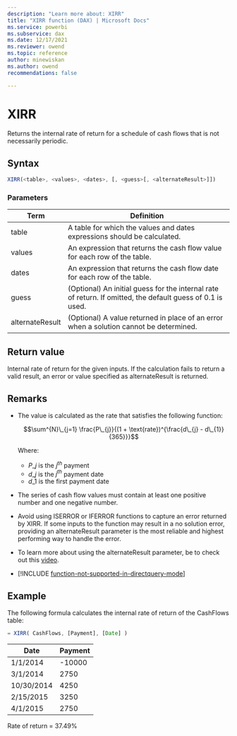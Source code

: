```yaml
---
description: "Learn more about: XIRR"
title: "XIRR function (DAX) | Microsoft Docs"
ms.service: powerbi 
ms.subservice: dax 
ms.date: 12/17/2021
ms.reviewer: owend
ms.topic: reference
author: minewiskan
ms.author: owend 
recommendations: false

---
```

# XIRR
  
Returns the internal rate of return for a schedule of cash flows that is not necessarily periodic.  
  
## Syntax  
  
```js
XIRR(<table>, <values>, <dates>, [, <guess>[, <alternateResult>]])  
```
  
### Parameters  
  
|Term|Definition|  
|--------|--------------|  
|table|A table for which the values and dates expressions should be calculated.|  
|values|An expression that returns the cash flow value for each row of the table.|  
|dates|An expression that returns the cash flow date for each row of the table.|  
|guess|(Optional) An initial guess for the internal rate of return. If omitted, the default guess of 0.1 is used.|  
|alternateResult | (Optional) A value returned in place of an error when a solution cannot be determined.|
  
## Return value

Internal rate of return for the given inputs. If the calculation fails to return a valid result, an error or value specified as alternateResult is returned.
  
## Remarks

- The value is calculated as the rate that satisfies the following function:  

    $$\sum^{N}\_{j=1} \frac{P\_{j}}{(1 + \text{rate})^{\frac{d\_{j} - d\_{1}}{365}}}$$

    Where:

  - $P\_{j}$ is the $j^{th}$ payment
  - $d\_{j}$ is the $j^{th}$ payment date
  - $d\_{1}$ is the first payment date

- The series of cash flow values must contain at least one positive number and one negative number.  

- Avoid using ISERROR or IFERROR functions to capture an error returned by XIRR. If some inputs to the function may result in a no solution error, providing an alternateResult parameter is the most reliable and highest performing way to handle the error.

- To learn more about using the alternateResult parameter, be to check out this [video](https://www.microsoft.com/videoplayer/embed/RWLzrC).

- [!INCLUDE [function-not-supported-in-directquery-mode](includes/function-not-supported-in-directquery-mode.md)]

## Example

The following formula calculates the internal rate of return of the CashFlows table:  
  
```js
= XIRR( CashFlows, [Payment], [Date] )  
```
  
|Date|Payment|  
|--------|-----------|  
|1/1/2014|-10000|  
|3/1/2014|2750|  
|10/30/2014|4250|  
|2/15/2015|3250|  
|4/1/2015|2750|  
  
Rate of return = 37.49%  
